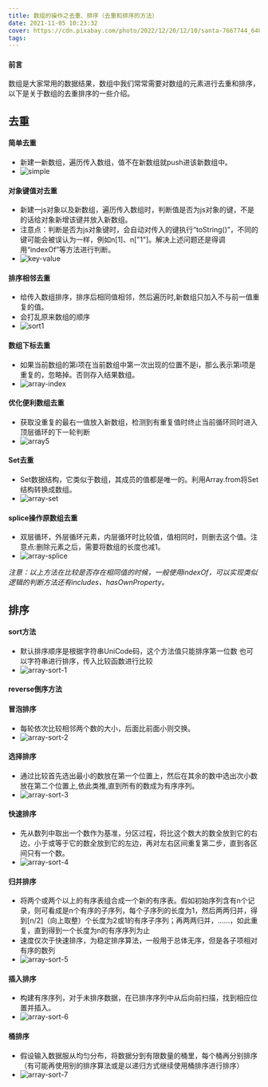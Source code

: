 ```yaml
---
title: 数组的操作之去重、排序（去重和排序的方法）
date: 2021-11-05 10:23:32
cover: https://cdn.pixabay.com/photo/2022/12/20/12/10/santa-7667744_640.jpg
tags:
---
```



#### 前言
数组是大家常用的数据结果，数组中我们常常需要对数组的元素进行去重和排序，以下是关于数组的去重排序的一些介绍。

## 去重

#### 简单去重
- 新建一新数组，遍历传入数组，值不在新数组就push进该新数组中。
- ![simple](1.png)

#### 对象键值对去重
- 新建一js对象以及新数组，遍历传入数组时，判断值是否为js对象的键，不是的话给对象新增该键并放入新数组。
- 注意点：判断是否为js对象键时，会自动对传入的键执行“toString()”，不同的键可能会被误认为一样，例如n[1]、n["1"]。解决上述问题还是得调用“indexOf”等方法进行判断。
- ![key-value](2.png)

#### 排序相邻去重
- 给传入数组排序，排序后相同值相邻，然后遍历时,新数组只加入不与前一值重复的值。
- 会打乱原来数组的顺序
- ![sort1](3.png)

#### 数组下标去重
- 如果当前数组的第i项在当前数组中第一次出现的位置不是i，那么表示第i项是重复的，忽略掉。否则存入结果数组。
- ![array-index](4.png)

#### 优化便利数组去重
- 获取没重复的最右一值放入新数组，检测到有重复值时终止当前循环同时进入顶层循环的下一轮判断
- ![array5](5.png)

#### Set去重
- Set数据结构，它类似于数组，其成员的值都是唯一的。利用Array.from将Set结构转换成数组。
- ![array-set](6.png)

#### splice操作原数组去重
- 双层循环，外层循环元素，内层循环时比较值，值相同时，则删去这个值。注意点:删除元素之后，需要将数组的长度也减1。
- ![array-splice](7.png)

*注意：以上方法在比较是否存在相同值的时候，一般使用indexOf，可以实现类似逻辑的判断方法还有includes、hasOwnProperty。*


## 排序

#### sort方法
- 默认排序顺序是根据字符串UniCode码，这个方法值只能排序第一位数 也可以字符串进行排序，传入比较函数进行比较
- ![array-sort-1](2-1.png)

#### reverse倒序方法

#### 冒泡排序
- 每轮依次比较相邻两个数的大小，后面比前面小则交换。
- ![array-sort-2](2-2.png)

#### 选择排序
- 通过比较首先选出最小的数放在第一个位置上，然后在其余的数中选出次小数放在第二个位置上,依此类推,直到所有的数成为有序序列。
- ![array-sort-3](2-3.png)

#### 快速排序
- 先从数列中取出一个数作为基准，分区过程，将比这个数大的数全放到它的右边，小于或等于它的数全放到它的左边，再对左右区间重复第二步，直到各区间只有一个数。
- ![array-sort-4](2-4.png)

#### 归并排序
- 将两个或两个以上的有序表组合成一个新的有序表。假如初始序列含有n个记录，则可看成是n个有序的子序列，每个子序列的长度为1，然后两两归并，得到[n/2]（向上取整）个长度为2或1的有序子序列；再两两归并，……，如此重复，直到得到一个长度为n的有序序列为止
- 速度仅次于快速排序，为稳定排序算法，一般用于总体无序，但是各子项相对有序的数列
- ![array-sort-5](2-5.png)

#### 插入排序
- 构建有序序列，对于未排序数据，在已排序序列中从后向前扫描，找到相应位置并插入。
- ![array-sort-6](2-6.png)

#### 桶排序
- 假设输入数据服从均匀分布，将数据分到有限数量的桶里，每个桶再分别排序（有可能再使用别的排序算法或是以递归方式继续使用桶排序进行排序）
- ![array-sort-7](2-7.png)
